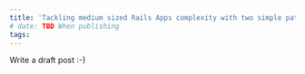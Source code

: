 ```yaml
---
title: 'Tackling medium sized Rails Apps complexity with two simple patterns'
# date: TBD When publishing
tags:
---
```


Write a draft post :-)
